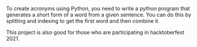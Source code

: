 To create acronyms using Python, you need to write a python program that generates a short form of a word from a given sentence. You can do this by splitting and indexing to get the first word and then combine it.

This project is also good for those who are participating in hacktoberfest 2021.
